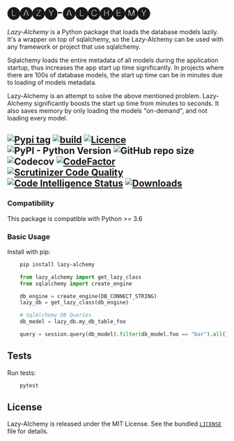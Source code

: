 # 🅛🅐🅩🅨-🅐🅛🅒🅗🅔🅜🅨

*Lazy-Alchemy* is a Python package that loads the database models lazily. It's a wrapper on top of sqlalchemy, so the Lazy-Alchemy can be used with any framework or project that use sqlalchemy.

Sqlalchemy loads the entire metadata of all models during the application startup, thus increases the app start up time significantly. In projects where there are 100s of database models, the start up time can be in minutes due to loading of models metadata.

Lazy-Alchemy is an attempt to solve the above mentioned problem. Lazy-Alchemy significantly boosts the start up time from minutes to seconds. It also saves memory by only loading the models "on-demand", and not loading every model.



[![Pypi tag](https://img.shields.io/pypi/v/lazy_alchemy.svg?style=flat-square&label=version)](https://pypi.org/project/lazy_alchemy/) [![build](https://github.com/joke2k/faker/workflows/Python%20Tests/badge.svg?branch=master&event=push)](https://github.com/satyamsoni2211/lazy_alchemy/actions) [![Licence](https://img.shields.io/badge/license-MIT-blue.svg?style=flat-square)](https://github.com/satyamsoni2211/lazy_alchemy/blob/master/LICENSE)
![PyPI - Python Version](https://img.shields.io/pypi/pyversions/lazy_alchemy)
![GitHub repo size](https://img.shields.io/github/repo-size/satyamsoni2211/lazy_alchemy)
![Codecov](https://img.shields.io/codecov/c/github/satyamsoni2211/lazy_alchemy)
[![CodeFactor](https://www.codefactor.io/repository/github/satyamsoni2211/lazy_alchemy/badge)](https://www.codefactor.io/repository/github/satyamsoni2211/lazy_alchemy)
[![Scrutinizer Code Quality](https://scrutinizer-ci.com/g/satyamsoni2211/lazy_alchemy/badges/quality-score.png?b=master)](https://scrutinizer-ci.com/g/satyamsoni2211/lazy_alchemy/?branch=master)
[![Code Intelligence Status](https://scrutinizer-ci.com/g/satyamsoni2211/lazy_alchemy/badges/code-intelligence.svg?b=master)](https://scrutinizer-ci.com/code-intelligence)
[![Downloads](https://static.pepy.tech/personalized-badge/lazy-alchemy?period=total&units=abbreviation&left_color=black&right_color=green&left_text=Downloads)](https://pepy.tech/project/lazy-alchemy)
----

### Compatibility


This package is compatible with Python >= 3.6

### Basic Usage


Install with pip:

```bash
    pip install lazy-alchemy
```


```python
    from lazy_alchemy import get_lazy_class
    from sqlalchemy import create_engine

    db_engine = create_engine(DB_CONNECT_STRING)
    lazy_db = get_lazy_class(db_engine)
```

```python
    # SqlAlchemy DB Queries
    db_model = lazy_db.my_db_table_foo

    query = session.query(db_model).filter(db_model.foo == "bar").all()
```

Tests
-----

Run tests:

```bash
    pytest
```


License
-------

Lazy-Alchemy is released under the MIT License. See the bundled [`LICENSE`](https://github.com/satyamsoni2211/lazy_alchemy/blob/master/LICENSE) file
for details.
